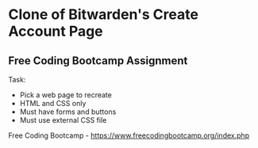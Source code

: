 # Clone of Bitwarden's Create Account Page

## Free Coding Bootcamp Assignment
Task:
* Pick a web page to recreate
* HTML and CSS only
* Must have forms and buttons
* Must use external CSS file

Free Coding Bootcamp - https://www.freecodingbootcamp.org/index.php
